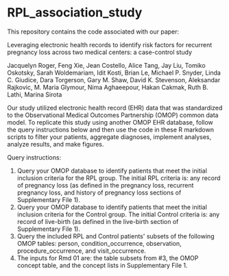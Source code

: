 # RPL_association_study

This repository contains the code associated with our paper:

Leveraging electronic health records to identify risk factors for recurrent pregnancy loss across two medical centers: a case-control study

Jacquelyn Roger, Feng Xie, Jean Costello, Alice Tang, Jay Liu, Tomiko Oskotsky, Sarah Woldemariam, Idit Kosti, Brian Le, Michael P. Snyder, Linda C. Giudice, Dara Torgerson, Gary M. Shaw, David K. Stevenson, Aleksandar Rajkovic, M. Maria Glymour, Nima Aghaeepour, Hakan Cakmak, Ruth B. Lathi, Marina Sirota

Our study utilized electronic health record (EHR) data that was standardized to the Observational Medical Outcomes Partnership (OMOP) common data model. To replicate this study using another OMOP EHR database, follow the query instructions below and then use the code in these R markdown scripts to filter your patients, aggregate diagnoses, implement analyses, analyze results, and make figures.

Query instructions:
1. Query your OMOP database to identify patients that meet the initial inclusion criteria for the RPL group. The initial RPL criteria is: any record of pregnancy loss (as defined in the pregnancy loss, recurrent pregnancy loss, and history of pregnancy loss sections of Supplementary File 1).
2. Query your OMOP database to identify patients that meet the initial inclusion criteria for the Control group. The initial Control criteria is: any record of live-birth (as defined in the live-birth section of Supplementary File 1).
3. Query the included RPL and Control patients' subsets of the following OMOP tables: person, condition_occurrence, observation, procedure_occurrence, and visit_occurrence.
4. The inputs for Rmd 01 are: the table subsets from #3, the OMOP concept table, and the concept lists in Supplementary File 1.
